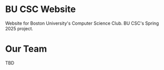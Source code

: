 # BU CSC Website
Website for Boston University's Computer Science Club. BU CSC's Spring 2025 project.

# Our Team
TBD

